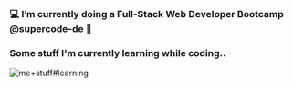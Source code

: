 
### 💻 I’m currently doing a Full-Stack Web Developer Bootcamp @supercode-de 🚀
### Some stuff I'm currently learning while coding..

![me+stuff#learning ](https://user-images.githubusercontent.com/81742640/116287134-577ef780-a790-11eb-877f-79365a548066.png)


<!--
**wlsp/wlsp** is a ✨ _special_ ✨ repository because its `README.md` (this file) appears on your GitHub profile.

Here are some ideas to get you started:


-->
